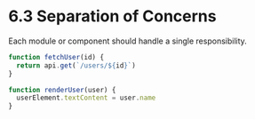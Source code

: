 # 6.3 Separation of Concerns
Each module or component should handle a single responsibility.

```js
function fetchUser(id) {
  return api.get(`/users/${id}`)
}

function renderUser(user) {
  userElement.textContent = user.name
}
```

